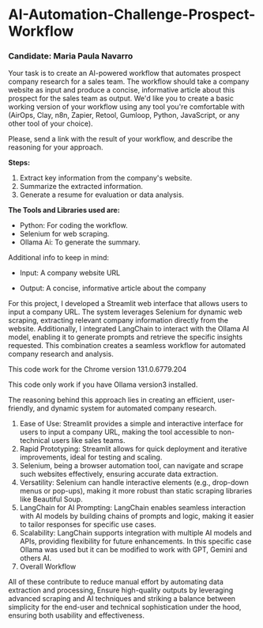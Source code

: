 # AI-Automation-Challenge-Prospect-Workflow

### Candidate: Maria Paula Navarro 

Your task is to create an AI-powered workflow that automates prospect company research for a sales team. The workflow should take a company website as input and produce a concise, informative article about this prospect for the sales team as output. 
We'd like you to create a basic working version of your workflow using any tool you're comfortable with (AirOps, Clay, n8n, Zapier, Retool, Gumloop, Python, JavaScript, or any other tool of your choice). 

Please, send a link with the result of your workflow, and describe the reasoning for your approach.

**Steps:** 
1. Extract key information from the company's website.
2. Summarize the extracted information.
3. Generate a resume for evaluation or data analysis.

**The Tools and Libraries used are:**
- Python: For coding the workflow.
- Selenium for web scraping.
- Ollama Ai: To generate the summary.

Additional info to keep in mind:

- Input: A company website URL

- Output: A concise, informative article about the company

For this project, I developed a Streamlit web interface that allows users to input a company URL. The system leverages Selenium for dynamic web scraping, extracting relevant company information directly from the website. 
Additionally, I integrated LangChain to interact with the Ollama AI model, enabling it to generate prompts and retrieve the specific insights requested. This combination creates a seamless workflow for automated company research and analysis.

This code work for the Chrome version 131.0.6779.204

This code only work if you have Ollama version3 installed.

The reasoning behind this approach lies in creating an efficient, user-friendly, and dynamic system for automated company research. 
1. Ease of Use: Streamlit provides a simple and interactive interface for users to input a company URL, making the tool accessible to non-technical users like sales teams.
2. Rapid Prototyping: Streamlit allows for quick deployment and iterative improvements, ideal for testing and scaling.
3. Selenium, being a browser automation tool, can navigate and scrape such websites effectively, ensuring accurate data extraction.
4. Versatility: Selenium can handle interactive elements (e.g., drop-down menus or pop-ups), making it more robust than static scraping libraries like Beautiful Soup.
5. LangChain for AI Prompting: LangChain enables seamless interaction with AI models by building chains of prompts and logic, making it easier to tailor responses for specific use cases.
6. Scalability: LangChain supports integration with multiple AI models and APIs, providing flexibility for future enhancements. In this specific case Ollama was used but it can be modified to work with GPT, Gemini and others AI. 
4. Overall Workflow

All of these contribute to reduce manual effort by automating data extraction and processing, Ensure high-quality outputs by leveraging advanced scraping and AI techniques and striking a balance between simplicity for the end-user and technical sophistication under the hood, ensuring both usability and effectiveness.




